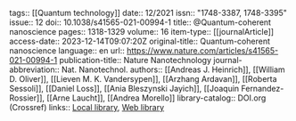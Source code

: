 tags:: [[Quantum technology]]
date:: 12/2021
issn:: "1748-3387, 1748-3395"
issue:: 12
doi:: 10.1038/s41565-021-00994-1
title:: @Quantum-coherent nanoscience
pages:: 1318-1329
volume:: 16
item-type:: [[journalArticle]]
access-date:: 2023-12-14T09:07:20Z
original-title:: Quantum-coherent nanoscience
language:: en
url:: https://www.nature.com/articles/s41565-021-00994-1
publication-title:: Nature Nanotechnology
journal-abbreviation:: Nat. Nanotechnol.
authors:: [[Andreas J. Heinrich]], [[William D. Oliver]], [[Lieven M. K. Vandersypen]], [[Arzhang Ardavan]], [[Roberta Sessoli]], [[Daniel Loss]], [[Ania Bleszynski Jayich]], [[Joaquin Fernandez-Rossier]], [[Arne Laucht]], [[Andrea Morello]]
library-catalog:: DOI.org (Crossref)
links:: [Local library](zotero://select/library/items/TI5KY3EK), [Web library](https://www.zotero.org/users/9044942/items/TI5KY3EK)

